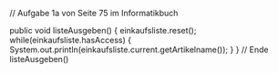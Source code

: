 // Aufgabe 1a von Seite 75 im Informatikbuch

public void listeAusgeben() {
    einkaufsliste.reset();
    while(einkaufsliste.hasAccess) {
        System.out.println(einkaufsliste.current.getArtikelname());
    }
}
// Ende listeAusgeben()